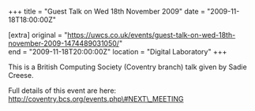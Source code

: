 +++
title = "Guest Talk on Wed 18th November 2009"
date = "2009-11-18T18:00:00Z"

[extra]
original = "https://uwcs.co.uk/events/guest-talk-on-wed-18th-november-2009-1474489031050/"    
end = "2009-11-18T20:00:00Z"
location = "Digital Laboratory"
+++

This is a British Computing Society (Coventry branch) talk given by Sadie Creese.

Full details of this event are here: http://coventry.bcs.org/events.php\#NEXT\_MEETING

